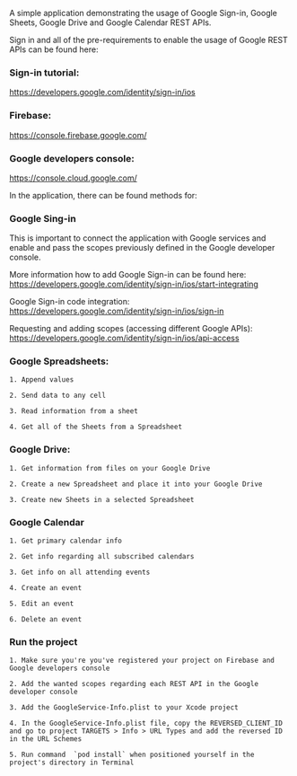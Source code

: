A simple application demonstrating the usage of Google Sign-in, Google Sheets, Google Drive and Google Calendar REST APIs.

Sign in and all of the pre-requirements to enable the usage of Google REST APIs can be found here:

### Sign-in tutorial:
https://developers.google.com/identity/sign-in/ios

### Firebase:
https://console.firebase.google.com/

### Google developers console:
https://console.cloud.google.com/

In the application, there can be found methods for:

### Google Sing-in

This is important to connect the application with Google services and enable and pass the scopes previously defined in the Google developer console.

More information how to add Google Sign-in can be found here:
https://developers.google.com/identity/sign-in/ios/start-integrating

Google Sign-in code integration:
https://developers.google.com/identity/sign-in/ios/sign-in

Requesting and adding scopes (accessing different Google APIs):
https://developers.google.com/identity/sign-in/ios/api-access

### Google Spreadsheets:

    1. Append values

    2. Send data to any cell

    3. Read information from a sheet

    4. Get all of the Sheets from a Spreadsheet

### Google Drive:

    1. Get information from files on your Google Drive

    2. Create a new Spreadsheet and place it into your Google Drive

    3. Create new Sheets in a selected Spreadsheet
    
### Google Calendar

    1. Get primary calendar info

    2. Get info regarding all subscribed calendars

    3. Get info on all attending events
    
    4. Create an event
    
    5. Edit an event
    
    6. Delete an event

### Run the project 

    1. Make sure you're you've registered your project on Firebase and Google developers console

    2. Add the wanted scopes regarding each REST API in the Google developer console

    3. Add the GoogleService-Info.plist to your Xcode project
    
    4. In the GoogleService-Info.plist file, copy the REVERSED_CLIENT_ID and go to project TARGETS > Info > URL Types and add the reversed ID in the URL Schemes
    
    5. Run command  `pod install` when positioned yourself in the project's directory in Terminal
